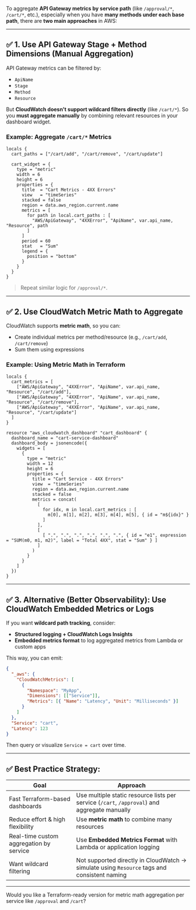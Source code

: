 To aggregate **API Gateway metrics by service path** (like `/approval/*`, `/cart/*`, etc.), especially when you have **many methods under each base path**, there are **two main approaches** in AWS:

---

## ✅ 1. **Use API Gateway Stage + Method Dimensions (Manual Aggregation)**

API Gateway metrics can be filtered by:

* `ApiName`
* `Stage`
* `Method`
* `Resource`

But **CloudWatch doesn't support wildcard filters directly** (like `/cart/*`). So you **must aggregate manually** by combining relevant resources in your dashboard widget.

### Example: Aggregate `/cart/*` Metrics

```hcl
locals {
  cart_paths = ["/cart/add", "/cart/remove", "/cart/update"]

  cart_widget = {
    type = "metric"
    width = 6
    height = 6
    properties = {
      title  = "Cart Metrics - 4XX Errors"
      view   = "timeSeries"
      stacked = false
      region = data.aws_region.current.name
      metrics = [
        for path in local.cart_paths : [
          "AWS/ApiGateway", "4XXError", "ApiName", var.api_name, "Resource", path
        ]
      ]
      period = 60
      stat   = "Sum"
      legend = {
        position = "bottom"
      }
    }
  }
}
```

> Repeat similar logic for `/approval/*`.

---

## ✅ 2. **Use CloudWatch Metric Math to Aggregate**

CloudWatch supports **metric math**, so you can:

* Create individual metrics per method/resource (e.g., `/cart/add`, `/cart/remove`)
* Sum them using expressions

### Example: Using Metric Math in Terraform

```hcl
locals {
  cart_metrics = [
    ["AWS/ApiGateway", "4XXError", "ApiName", var.api_name, "Resource", "/cart/add"],
    ["AWS/ApiGateway", "4XXError", "ApiName", var.api_name, "Resource", "/cart/remove"],
    ["AWS/ApiGateway", "4XXError", "ApiName", var.api_name, "Resource", "/cart/update"]
  ]
}

resource "aws_cloudwatch_dashboard" "cart_dashboard" {
  dashboard_name = "cart-service-dashboard"
  dashboard_body = jsonencode({
    widgets = [
      {
        type = "metric"
        width = 12
        height = 6
        properties = {
          title = "Cart Service - 4XX Errors"
          view  = "timeSeries"
          region = data.aws_region.current.name
          stacked = false
          metrics = concat(
            [
              for idx, m in local.cart_metrics : [
                m[0], m[1], m[2], m[3], m[4], m[5], { id = "m${idx}" }
              ]
            ],
            [
              [ ".", ".", ".", ".", ".", ".", { id = "e1", expression = "SUM(m0, m1, m2)", label = "Total 4XX", stat = "Sum" } ]
            ]
          )
        }
      }
    ]
  })
}
```

---

## ✅ 3. **Alternative (Better Observability): Use CloudWatch Embedded Metrics or Logs**

If you want **wildcard path tracking**, consider:

* **Structured logging + CloudWatch Logs Insights**
* **Embedded metrics format** to log aggregated metrics from Lambda or custom apps

This way, you can emit:

```json
{
  "_aws": {
    "CloudWatchMetrics": [
      {
        "Namespace": "MyApp",
        "Dimensions": [["Service"]],
        "Metrics": [{ "Name": "Latency", "Unit": "Milliseconds" }]
      }
    ]
  },
  "Service": "cart",
  "Latency": 123
}
```

Then query or visualize `Service = cart` over time.

---

## ✅ Best Practice Strategy:

| Goal                                    | Approach                                                                                     |
| --------------------------------------- | -------------------------------------------------------------------------------------------- |
| Fast Terraform-based dashboards         | Use multiple static resource lists per service (`/cart`, `/approval`) and aggregate manually |
| Reduce effort & high flexibility        | Use **metric math** to combine many resources                                                |
| Real-time custom aggregation by service | Use **Embedded Metrics Format** with Lambda or application logging                           |
| Want wildcard filtering                 | Not supported directly in CloudWatch → simulate using `Resource` tags and consistent naming  |

---

Would you like a Terraform-ready version for metric math aggregation per service like `/approval` and `/cart`?
